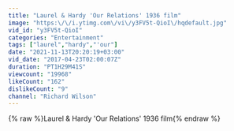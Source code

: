 ```yaml
---
title: "Laurel & Hardy 'Our Relations' 1936 film"
image: "https:\/\/i.ytimg.com\/vi\/y3FV5t-QioI\/hqdefault.jpg"
vid_id: "y3FV5t-QioI"
categories: "Entertainment"
tags: ["laurel","hardy","'our"]
date: "2021-11-13T20:20:19+03:00"
vid_date: "2017-04-23T02:00:07Z"
duration: "PT1H29M41S"
viewcount: "19968"
likeCount: "162"
dislikeCount: "9"
channel: "Richard Wilson"
---
```

{% raw %}Laurel &amp; Hardy 'Our Relations' 1936 film{% endraw %}
